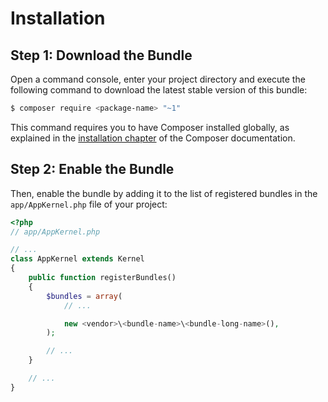 Installation
============

Step 1: Download the Bundle
---------------------------

Open a command console, enter your project directory and execute the
following command to download the latest stable version of this bundle:

```bash
$ composer require <package-name> "~1"
```

This command requires you to have Composer installed globally, as explained
in the [installation chapter](https://getcomposer.org/doc/00-intro.md)
of the Composer documentation.

Step 2: Enable the Bundle
-------------------------

Then, enable the bundle by adding it to the list of registered bundles
in the `app/AppKernel.php` file of your project:

```php
<?php
// app/AppKernel.php

// ...
class AppKernel extends Kernel
{
    public function registerBundles()
    {
        $bundles = array(
            // ...

            new <vendor>\<bundle-name>\<bundle-long-name>(),
        );

        // ...
    }

    // ...
}
